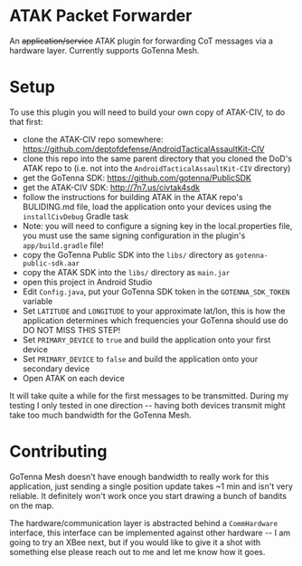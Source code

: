 # ATAK Packet Forwarder 

An ~~application/service~~ ATAK plugin for forwarding CoT messages via a hardware layer. Currently supports GoTenna Mesh.

# Setup

To use this plugin you will need to build your own copy of ATAK-CIV, to do that first:

* clone the ATAK-CIV repo somewhere: https://github.com/deptofdefense/AndroidTacticalAssaultKit-CIV
* clone this repo into the same parent directory that you cloned the DoD's ATAK repo to (i.e. not into the `AndroidTacticalAssaultKit-CIV` directory)
* get the GoTenna SDK: https://github.com/gotenna/PublicSDK
* get the ATAK-CIV SDK: http://7n7.us/civtak4sdk
* follow the instructions for building ATAK in the ATAK repo's BULIDING.md file, load the application onto your devices using the `installCivDebug` Gradle task
 * Note: you will need to configure a signing key in the local.properties file, you must use the same signing configuration in the plugin's `app/build.gradle` file!
* copy the GoTenna Public SDK into the `libs/` directory as `gotenna-public-sdk.aar`
* copy the ATAK SDK into the `libs/` directory as `main.jar`
* open this project in Android Studio
 * Edit `Config.java`, put your GoTenna SDK token in the `GOTENNA_SDK_TOKEN` variable
 * Set `LATITUDE` and `LONGITUDE` to your approximate lat/lon, this is how the application determines which frequencies your GoTenna should use do DO NOT MISS THIS STEP!
 * Set `PRIMARY_DEVICE` to `true` and build the application onto your first device
 * Set `PRIMARY_DEVICE` to `false` and build the application onto your secondary device
 * Open ATAK on each device

It will take quite a while for the first messages to be transmitted. During my testing I only tested in one direction -- having both devices transmit might take too much bandwidth for the GoTenna Mesh.

# Contributing

GoTenna Mesh doesn't have enough bandwidth to really work for this application, just sending a single position update takes ~1 min and isn't very reliable. It definitely won't work once you start drawing a bunch of bandits on the map.

The hardware/communication layer is abstracted behind a `CommHardware` interface, this interface can be implemented against other hardware -- I am going to try an XBee next, but if you would like to give it a shot with something else please reach out to me and let me know how it goes.


